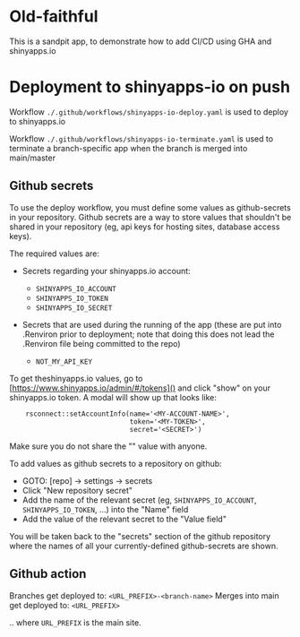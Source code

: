 # Old-faithful

This is a sandpit app, to demonstrate how to add CI/CD using GHA and shinyapps.io

# Deployment to shinyapps-io on push

Workflow `./.github/workflows/shinyapps-io-deploy.yaml` is used to deploy to shinyapps.io

Workflow `./.github/workflows/shinyapps-io-terminate.yaml` is used to terminate a
branch-specific app when the branch is merged into main/master

## Github secrets

To use the deploy workflow, you must define some values as github-secrets in your repository.
Github secrets are a way to store values that shouldn't be shared in your repository (eg, api keys
for hosting sites, database access keys).

The required values are:

- Secrets regarding your shinyapps.io account:
  - `SHINYAPPS_IO_ACCOUNT`
  - `SHINYAPPS_IO_TOKEN`
  - `SHINYAPPS_IO_SECRET`

- Secrets that are used during the running of the app (these are put into .Renviron prior to
  deployment; note that doing this does not lead the .Renviron file being committed to the repo)
  - `NOT_MY_API_KEY`

To get theshinyapps.io values, go to [https://www.shinyapps.io/admin/#/tokens]() and click "show"
on your shinyapps.io token.
A modal will show up that looks like:

```
    rsconnect::setAccountInfo(name='<MY-ACCOUNT-NAME>',
                              token='<MY-TOKEN>',
                              secret='<SECRET>')
```

Make sure you do not share the "<SECRET>" value with anyone.

To add values as github secrets to a repository on github:

- GOTO: [repo] -> settings -> secrets
- Click "New repository secret"
- Add the name of the relevant secret (eg, `SHINYAPPS_IO_ACCOUNT`, `SHINYAPPS_IO_TOKEN`, ...) into
  the "Name" field
- Add the value of the relevant secret to the "Value field"

You will be taken back to the "secrets" section of the github repository where the names of all
your currently-defined github-secrets are shown.

## Github action

Branches get deployed to: `<URL_PREFIX>-<branch-name>`
Merges into main get deployed to: `<URL_PREFIX>`

.. where `URL_PREFIX` is the main site.
